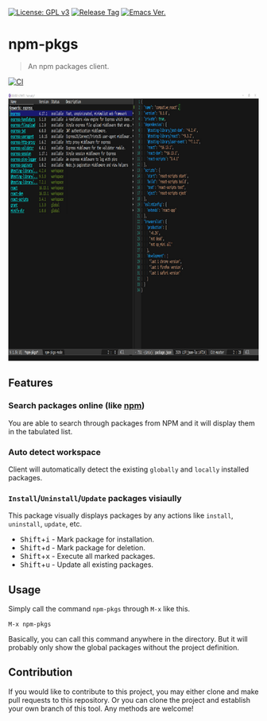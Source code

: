 [![License: GPL v3](https://img.shields.io/badge/License-GPL%20v3-blue.svg)](https://www.gnu.org/licenses/gpl-3.0)
[![Release Tag](https://img.shields.io/github/tag/jcs-elpa/npm-pkgs.svg?label=release)](https://github.com/jcs-elpa/npm-pkgs/releases/latest)
[![Emacs Ver.](https://img.shields.io/badge/Emacs-27.1+-blue.svg)](https://www.gnu.org/software/emacs/)

# npm-pkgs
> An npm packages client.

[![CI](https://github.com/jcs-elpa/npm-pkgs/actions/workflows/test.yml/badge.svg)](https://github.com/jcs-elpa/npm-pkgs/actions/workflows/test.yml)

<p align="center">
  <img src="./etc/demo.png" width="929" height="540"/>
</p>

## Features

### Search packages online (like [npm](https://www.npmjs.com/))

You are able to search through packages from NPM and it will display them in the
tabulated list.

### Auto detect workspace

Client will automatically detect the existing `globally` and `locally` installed
packages.

### `Install`/`Uninstall`/`Update` packages visiaully

This package visually displays packages by any actions like `install`,
`uninstall`, `update`, etc.

* <kbd>Shift</kbd>+<kbd>i</kbd> - Mark package for installation.
* <kbd>Shift</kbd>+<kbd>d</kbd> - Mark package for deletion.
* <kbd>Shift</kbd>+<kbd>x</kbd> - Execute all marked packages.
* <kbd>Shift</kbd>+<kbd>u</kbd> - Update all existing packages.

## Usage

Simply call the command `npm-pkgs` through `M-x` like this.

```
M-x npm-pkgs
```

Basically, you can call this command anywhere in the directory.
But it will probably only show the global packages without the
project definition.

## Contribution

If you would like to contribute to this project, you may either
clone and make pull requests to this repository. Or you can
clone the project and establish your own branch of this tool.
Any methods are welcome!
